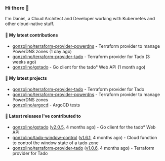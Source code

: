 ### Hi there 👋

I'm Daniel, a Cloud Architect and Developer working with Kubernetes and other cloud-native stuff.

#### 👷 My latest contributions

- [gonzolino/terraform-provider-powerdns](https://github.com/gonzolino/terraform-provider-powerdns) - Terraform provider to manage PowerDNS zones (1 day ago)
- [gonzolino/terraform-provider-tado](https://github.com/gonzolino/terraform-provider-tado) - Terraform provider for Tado (3 weeks ago)
- [gonzolino/gotado](https://github.com/gonzolino/gotado) - Go client for the tado° Web API (1 month ago)

#### 🌱 My latest projects

- [gonzolino/terraform-provider-tado](https://github.com/gonzolino/terraform-provider-tado) - Terraform provider for Tado
- [gonzolino/terraform-provider-powerdns](https://github.com/gonzolino/terraform-provider-powerdns) - Terraform provider to manage PowerDNS zones
- [gonzolino/argocd](https://github.com/gonzolino/argocd) - ArgoCD tests

#### 🔭 Latest releases I've contributed to

- [gonzolino/gotado](https://github.com/gonzolino/gotado) ([v2.0.5](https://github.com/gonzolino/gotado/releases/tag/v2.0.5), 4 months ago) - Go client for the tado° Web API
- [gonzolino/tado-window-control](https://github.com/gonzolino/tado-window-control) ([v1.6.1](https://github.com/gonzolino/tado-window-control/releases/tag/v1.6.1), 4 months ago) - Cloud function to control the window state of a tado zone
- [gonzolino/terraform-provider-tado](https://github.com/gonzolino/terraform-provider-tado) ([v1.0.6](https://github.com/gonzolino/terraform-provider-tado/releases/tag/v1.0.6), 4 months ago) - Terraform provider for Tado
